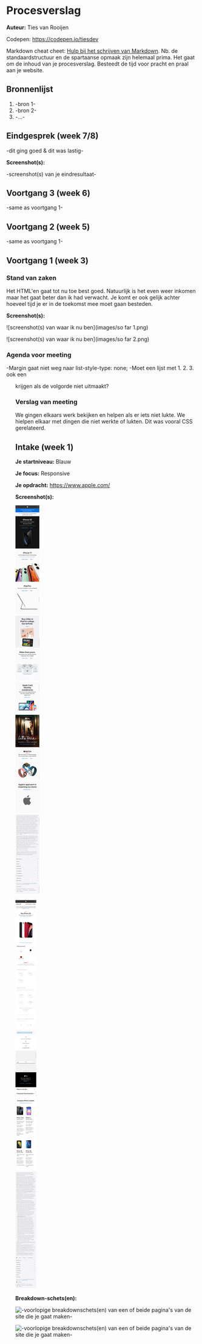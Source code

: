 # Procesverslag
**Auteur:** Ties van Rooijen

Codepen: https://codepen.io/tiesdev

Markdown cheat cheet: [Hulp bij het schrijven van Markdown](https://github.com/adam-p/markdown-here/wiki/Markdown-Cheatsheet). Nb. de standaardstructuur en de spartaanse opmaak zijn helemaal prima. Het gaat om de inhoud van je procesverslag. Besteedt de tijd voor pracht en praal aan je website.



## Bronnenlijst
1. -bron 1-
2. -bron 2-
3. -...-



## Eindgesprek (week 7/8)

-dit ging goed & dit was lastig-

**Screenshot(s):**

-screenshot(s) van je eindresultaat-



## Voortgang 3 (week 6)

-same as voortgang 1-



## Voortgang 2 (week 5)

-same as voortgang 1-



## Voortgang 1 (week 3)

### Stand van zaken

Het HTML'en gaat tot nu toe best goed. Natuurlijk is het even weer inkomen maar het gaat beter dan ik had verwacht. Je komt er ook gelijk achter hoeveel tijd je er in de toekomst mee moet gaan besteden.

**Screenshot(s):**

![screenshot(s) van waar ik nu ben](images/so far 1.png)

![screenshot(s) van waar ik nu ben](images/so far 2.png)

### Agenda voor meeting

-Margin gaat niet weg naar list-style-type: none;
-Moet een lijst met 1. 2. 3. ook een <OL> krijgen als de volgorde niet uitmaakt?

### Verslag van meeting

We gingen elkaars werk bekijken en helpen als er iets niet lukte. We hielpen elkaar met dingen die niet werkte of lukten. Dit was vooral CSS gerelateerd.



## Intake (week 1)

**Je startniveau:** Blauw

**Je focus:** Responsive

**Je opdracht:** https://www.apple.com/

**Screenshot(s):**

![screenshot(s) die een goed beeld geven van de website die je gaat maken](images/homepage-smartphone.png)

![screenshot(s) die een goed beeld geven van de website die je gaat maken](images/buy-smartphone.png)

**Breakdown-schets(en):**

![-voorlopige breakdownschets(en) van een of beide pagina's van de site die je gaat maken-](images/breakdown-apple-01.png)

![-voorlopige breakdownschets(en) van een of beide pagina's van de site die je gaat maken-](images/breakdown-apple-02.png)
